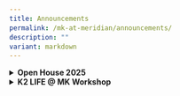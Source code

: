 ```yaml
---
title: Announcements
permalink: /mk-at-meridian/announcements/
description: ""
variant: markdown
---
```

<details>
  <summary><b>Open House 2025</b></summary>
<ul>
 <img src="/images/MK@Meridian/Open_House_2025.jpg" style="width:550px;height:700px;float:center">
	<img src="/images/MK@Meridian/MK_OH_2025.jpg" style="width:250px;height:250px;float:center">
 <br></ul>
</details>

<details>
  <summary><b>K2 LIFE @ MK Workshop</b></summary>
<ul>
		<img src="/images/MK@Meridian/2024/MK_Poster_31_May_24.png" style="width:380px;height:450px;float:center">
	</ul>
</details>